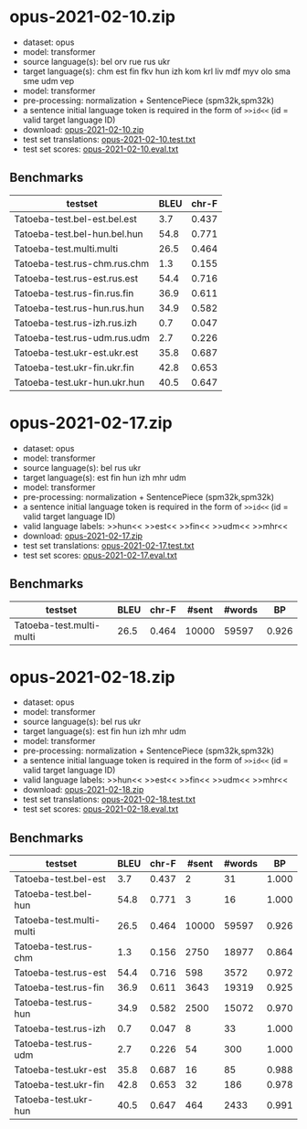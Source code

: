 # opus-2021-02-10.zip

* dataset: opus
* model: transformer
* source language(s): bel orv rue rus ukr
* target language(s): chm est fin fkv hun izh kom krl liv mdf myv olo sma sme udm vep
* model: transformer
* pre-processing: normalization + SentencePiece (spm32k,spm32k)
* a sentence initial language token is required in the form of `>>id<<` (id = valid target language ID)
* download: [opus-2021-02-10.zip](https://object.pouta.csc.fi/Tatoeba-MT-models/zle-fiu/opus-2021-02-10.zip)
* test set translations: [opus-2021-02-10.test.txt](https://object.pouta.csc.fi/Tatoeba-MT-models/zle-fiu/opus-2021-02-10.test.txt)
* test set scores: [opus-2021-02-10.eval.txt](https://object.pouta.csc.fi/Tatoeba-MT-models/zle-fiu/opus-2021-02-10.eval.txt)

## Benchmarks

| testset               | BLEU  | chr-F |
|-----------------------|-------|-------|
| Tatoeba-test.bel-est.bel.est 	| 3.7 	| 0.437 |
| Tatoeba-test.bel-hun.bel.hun 	| 54.8 	| 0.771 |
| Tatoeba-test.multi.multi 	| 26.5 	| 0.464 |
| Tatoeba-test.rus-chm.rus.chm 	| 1.3 	| 0.155 |
| Tatoeba-test.rus-est.rus.est 	| 54.4 	| 0.716 |
| Tatoeba-test.rus-fin.rus.fin 	| 36.9 	| 0.611 |
| Tatoeba-test.rus-hun.rus.hun 	| 34.9 	| 0.582 |
| Tatoeba-test.rus-izh.rus.izh 	| 0.7 	| 0.047 |
| Tatoeba-test.rus-udm.rus.udm 	| 2.7 	| 0.226 |
| Tatoeba-test.ukr-est.ukr.est 	| 35.8 	| 0.687 |
| Tatoeba-test.ukr-fin.ukr.fin 	| 42.8 	| 0.653 |
| Tatoeba-test.ukr-hun.ukr.hun 	| 40.5 	| 0.647 |

# opus-2021-02-17.zip

* dataset: opus
* model: transformer
* source language(s): bel rus ukr
* target language(s): est fin hun izh mhr udm
* model: transformer
* pre-processing: normalization + SentencePiece (spm32k,spm32k)
* a sentence initial language token is required in the form of `>>id<<` (id = valid target language ID)
* valid language labels: >>hun<< >>est<< >>fin<< >>udm<< >>mhr<<
* download: [opus-2021-02-17.zip](https://object.pouta.csc.fi/Tatoeba-MT-models/zle-fiu/opus-2021-02-17.zip)
* test set translations: [opus-2021-02-17.test.txt](https://object.pouta.csc.fi/Tatoeba-MT-models/zle-fiu/opus-2021-02-17.test.txt)
* test set scores: [opus-2021-02-17.eval.txt](https://object.pouta.csc.fi/Tatoeba-MT-models/zle-fiu/opus-2021-02-17.eval.txt)

## Benchmarks

| testset | BLEU  | chr-F | #sent | #words | BP |
|---------|-------|-------|-------|--------|----|
| Tatoeba-test.multi-multi 	| 26.5 	| 0.464 	| 10000 	| 59597 	| 0.926 |

# opus-2021-02-18.zip

* dataset: opus
* model: transformer
* source language(s): bel rus ukr
* target language(s): est fin hun izh mhr udm
* model: transformer
* pre-processing: normalization + SentencePiece (spm32k,spm32k)
* a sentence initial language token is required in the form of `>>id<<` (id = valid target language ID)
* valid language labels: >>hun<< >>est<< >>fin<< >>udm<< >>mhr<<
* download: [opus-2021-02-18.zip](https://object.pouta.csc.fi/Tatoeba-MT-models/zle-fiu/opus-2021-02-18.zip)
* test set translations: [opus-2021-02-18.test.txt](https://object.pouta.csc.fi/Tatoeba-MT-models/zle-fiu/opus-2021-02-18.test.txt)
* test set scores: [opus-2021-02-18.eval.txt](https://object.pouta.csc.fi/Tatoeba-MT-models/zle-fiu/opus-2021-02-18.eval.txt)

## Benchmarks

| testset | BLEU  | chr-F | #sent | #words | BP |
|---------|-------|-------|-------|--------|----|
| Tatoeba-test.bel-est 	| 3.7 	| 0.437 	| 2 	| 31 	| 1.000 |
| Tatoeba-test.bel-hun 	| 54.8 	| 0.771 	| 3 	| 16 	| 1.000 |
| Tatoeba-test.multi-multi 	| 26.5 	| 0.464 	| 10000 	| 59597 	| 0.926 |
| Tatoeba-test.rus-chm 	| 1.3 	| 0.156 	| 2750 	| 18977 	| 0.864 |
| Tatoeba-test.rus-est 	| 54.4 	| 0.716 	| 598 	| 3572 	| 0.972 |
| Tatoeba-test.rus-fin 	| 36.9 	| 0.611 	| 3643 	| 19319 	| 0.925 |
| Tatoeba-test.rus-hun 	| 34.9 	| 0.582 	| 2500 	| 15072 	| 0.970 |
| Tatoeba-test.rus-izh 	| 0.7 	| 0.047 	| 8 	| 33 	| 1.000 |
| Tatoeba-test.rus-udm 	| 2.7 	| 0.226 	| 54 	| 300 	| 1.000 |
| Tatoeba-test.ukr-est 	| 35.8 	| 0.687 	| 16 	| 85 	| 0.988 |
| Tatoeba-test.ukr-fin 	| 42.8 	| 0.653 	| 32 	| 186 	| 0.978 |
| Tatoeba-test.ukr-hun 	| 40.5 	| 0.647 	| 464 	| 2433 	| 0.991 |

